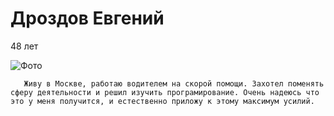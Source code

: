 # Дроздов Евгений
48 лет

![Фото](IMG_7221.JPG)


       Живу в Москве, работаю водителем на скорой помощи. Захотел поменять сферу деятельности и решил изучить програмирование. Очень надеюсь что это у меня получится, и естественно приложу к этому максимум усилий.

